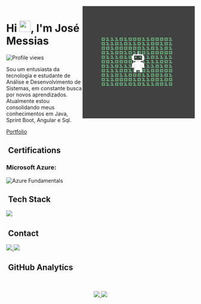 <img align="right" height="300em" src="assets/unnamed.gif">

<h1 align="left">Hi 
  <img src = "https://raw.githubusercontent.com/rahulbanerjee26/githubProfileReadmeGenerator/main/gifs/wave.gif" width = 30px height='30px'>, I'm José Messias
</h1>
<p align="left"> 
  <img src="https://komarev.com/ghpvc/?username=JoseCMessias&color=yellow" alt="Profile views" /> 
</p>

 Sou um entusiasta da tecnologia e estudante de Análise e Desenvolvimento de Sistemas, em constante busca por novos aprendizados.
 Atualmente estou consolidando meus conhecimentos em Java, Sprint Boot, Angular e Sql.

 [Portfolio](https://portfolio-angular-fmss.vercel.app/)

## &nbsp;Certifications
<h3>Microsoft Azure:</h3>
<div>
  <img height="62em" style="max-width: 150; object-fit: contain;" src="https://github.com/user-attachments/assets/a2708245-b599-4d36-942a-a71adb34afac" alt="Azure Fundamentals" title="Azure Fundamentals" />
<div/>

## &nbsp;Tech Stack

<p align="start">
  <a href="https://skillicons.dev">
    <img height="40em" src="https://skillicons.dev/icons?i=java,spring,js,ts,nodejs,angular,postgres" />
  </a>
</p>

## &nbsp;Contact

<p align="start">
  <a href="https://www.linkedin.com/in/josecmessias/" target="_blank">
    <img height="40em" src="https://skillicons.dev/icons?i=linkedin" />
  </a>
  <a href="mailto:josecmessias22@gmail.com" target="_blank">
    <img height="40em" src="https://skillicons.dev/icons?i=gmail" />
  </a>
</p>

## &nbsp;GitHub Analytics

<div align="center"><br/><br/>
  <a href="https://github.com/JoseCMessias">
  <img height="150em" src="https://github-readme-stats.vercel.app/api?username=JoseCMessias&show_icons=true&theme=tokyonight&include_all_commits=true&count_private=true"/>
  <img height="150em" src="https://github-readme-stats.vercel.app/api/top-langs/?username=JoseCMessias&layout=compact&langs_count=7&theme=tokyonight"/>
</div>

